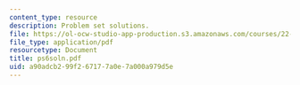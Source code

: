 ```yaml
---
content_type: resource
description: Problem set solutions.
file: https://ol-ocw-studio-app-production.s3.amazonaws.com/courses/22-812j-managing-nuclear-technology-spring-2004/a90adcb299f267177a0e7a000a979d5e_ps6soln.pdf
file_type: application/pdf
resourcetype: Document
title: ps6soln.pdf
uid: a90adcb2-99f2-6717-7a0e-7a000a979d5e
---
```

